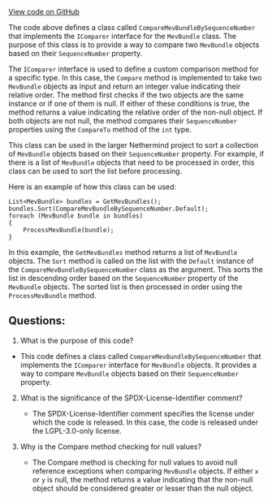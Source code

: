 [View code on GitHub](https://github.com/NethermindEth/nethermind/src/Nethermind/Nethermind.Mev/Source/CompareMevBundleBySequenceNumber.cs)

The code above defines a class called `CompareMevBundleBySequenceNumber` that implements the `IComparer` interface for the `MevBundle` class. The purpose of this class is to provide a way to compare two `MevBundle` objects based on their `SequenceNumber` property. 

The `IComparer` interface is used to define a custom comparison method for a specific type. In this case, the `Compare` method is implemented to take two `MevBundle` objects as input and return an integer value indicating their relative order. The method first checks if the two objects are the same instance or if one of them is null. If either of these conditions is true, the method returns a value indicating the relative order of the non-null object. If both objects are not null, the method compares their `SequenceNumber` properties using the `CompareTo` method of the `int` type. 

This class can be used in the larger Nethermind project to sort a collection of `MevBundle` objects based on their `SequenceNumber` property. For example, if there is a list of `MevBundle` objects that need to be processed in order, this class can be used to sort the list before processing. 

Here is an example of how this class can be used:

```
List<MevBundle> bundles = GetMevBundles();
bundles.Sort(CompareMevBundleBySequenceNumber.Default);
foreach (MevBundle bundle in bundles)
{
    ProcessMevBundle(bundle);
}
```

In this example, the `GetMevBundles` method returns a list of `MevBundle` objects. The `Sort` method is called on the list with the `Default` instance of the `CompareMevBundleBySequenceNumber` class as the argument. This sorts the list in descending order based on the `SequenceNumber` property of the `MevBundle` objects. The sorted list is then processed in order using the `ProcessMevBundle` method.
## Questions: 
 1. What is the purpose of this code?
   - This code defines a class called `CompareMevBundleBySequenceNumber` that implements the `IComparer` interface for `MevBundle` objects. It provides a way to compare `MevBundle` objects based on their `SequenceNumber` property.

2. What is the significance of the SPDX-License-Identifier comment?
   - The SPDX-License-Identifier comment specifies the license under which the code is released. In this case, the code is released under the LGPL-3.0-only license.

3. Why is the Compare method checking for null values?
   - The Compare method is checking for null values to avoid null reference exceptions when comparing `MevBundle` objects. If either `x` or `y` is null, the method returns a value indicating that the non-null object should be considered greater or lesser than the null object.